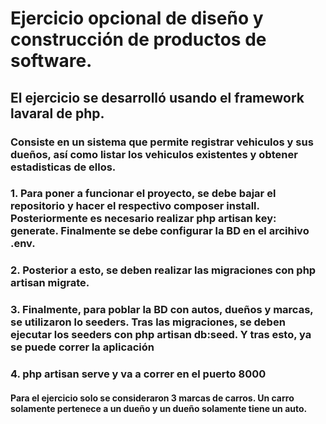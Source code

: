 # Ejercicio opcional de diseño y construcción de productos de software.

## El ejercicio se desarrolló usando el framework lavaral de php.
### Consiste en un sistema que permite registrar vehiculos y sus dueños, así como listar los vehiculos existentes y obtener estadisticas de ellos.

### 1. Para poner a funcionar el proyecto, se debe bajar el repositorio y hacer el respectivo composer install. Posteriormente es necesario realizar php artisan key: generate. Finalmente se debe configurar la BD en el arcihivo .env.

### 2. Posterior a esto, se deben realizar las migraciones con php artisan migrate.

### 3. Finalmente, para poblar la BD con autos, dueños y marcas, se utilizaron lo seeders. Tras las migraciones, se deben ejecutar los seeders con php artisan db:seed. Y tras esto, ya se puede correr la aplicación

### 4. php artisan serve y va a correr en el puerto 8000

#### Para el ejercicio solo se consideraron 3 marcas de carros. Un carro solamente pertenece a un dueño y un dueño solamente tiene un auto.

 
